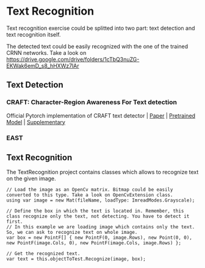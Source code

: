 # Text Recognition
Text recognition exercise could be splitted into two part: text detection and text recognition itself.

The detected text could be easily recognized with the one of the trained CRNN networks. Take a look on https://drive.google.com/drive/folders/1cTbQ3nuZG-EKWak6emD_s8_hHXWz7lAr

## Text Detection
### CRAFT: Character-Region Awareness For Text detection
Official Pytorch implementation of CRAFT text detector | [Paper](https://arxiv.org/abs/1904.01941) | [Pretrained Model](https://drive.google.com/open?id=1Jk4eGD7crsqCCg9C9VjCLkMN3ze8kutZ) | [Supplementary](https://youtu.be/HI8MzpY8KMI)

### EAST

## Text Recognition
The TextRecognition project contains classes which allows to recognize text on the given image.

```
// Load the image as an OpenCv matrix. Bitmap could be easily converted to this type. Take a look on OpenCvExtension class.
using var image = new Mat(fileName, loadType: ImreadModes.Grayscale);

// Define the box in which the text is located in. Remember, this class recognize only the text, not detecting. You have to detect it first.
// In this example we are loading image which contains only the text. So, we can ask to recognize text on whole image.
var box = new PointF[] { new PointF(0, image.Rows), new Point(0, 0), new PointF(image.Cols, 0), new PointF(image.Cols, image.Rows) };

// Get the recognized text.
var text = this.objectToTest.Recognize(image, box);
```